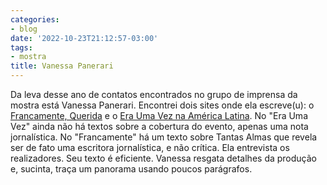 ```yaml
---
categories:
- blog
date: '2022-10-23T21:12:57-03:00'
tags:
- mostra
title: Vanessa Panerari
---
```


Da leva desse ano de contatos encontrados no grupo de imprensa da mostra está Vanessa Panerari. Encontrei dois sites onde ela escreve(u): o [Francamente, Querida](http://francamentequerida.com.br/) e o [Era Uma Vez na América Latina](https://eraumavezamericalatina.substack.com). No "Era Uma Vez" ainda não há textos sobre a cobertura do evento, apenas uma nota jornalística. No "Francamente" há um texto sobre Tantas Almas que revela ser de fato uma escritora jornalística, e não crítica. Ela entrevista os realizadores. Seu texto é eficiente. Vanessa resgata detalhes da produção e, sucinta, traça um panorama usando poucos parágrafos.
